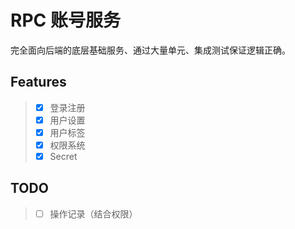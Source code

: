 # RPC 账号服务

完全面向后端的底层基础服务、通过大量单元、集成测试保证逻辑正确。

## Features

> * [x] 登录注册
> * [x] 用户设置
> * [x] 用户标签
> * [x] 权限系统
> * [x] Secret

## TODO

> * [ ] 操作记录（结合权限）
